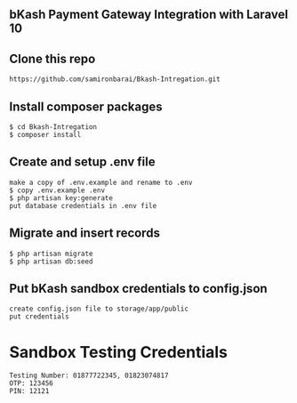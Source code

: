 ## bKash Payment Gateway Integration with Laravel 10

## Clone this repo
```
https://github.com/samironbarai/Bkash-Intregation.git
```

## Install composer packages
```
$ cd Bkash-Intregation
$ composer install
```

## Create and setup .env file
```
make a copy of .env.example and rename to .env
$ copy .env.example .env
$ php artisan key:generate
put database credentials in .env file
```

## Migrate and insert records
```
$ php artisan migrate
$ php artisan db:seed
```

## Put bKash sandbox credentials to config.json
```
create config.json file to storage/app/public
put credentials

```

# Sandbox Testing Credentials 
```
Testing Number: 01877722345, 01823074817
OTP: 123456
PIN: 12121
```
